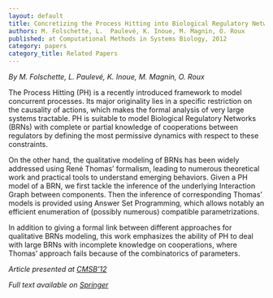```yaml
---
layout: default
title: Concretizing the Process Hitting into Biological Regulatory Networks
authors: M. Folschette, L.  Paulevé, K. Inoue, M. Magnin, O. Roux
published: at Computational Methods in Systems Biology, 2012
category: papers
category_title: Related Papers
---
```


*By  M. Folschette, L.  Paulevé, K. Inoue, M. Magnin, O. Roux*

The Process Hitting (PH) is a recently introduced framework to model concurrent processes. Its major
originality lies in a specific restriction on the causality of actions, which makes the formal
analysis of very large systems tractable. PH is suitable to model Biological Regulatory Networks
(BRNs) with complete or partial knowledge of cooperations between regulators by defining the most
permissive dynamics with respect to these constraints.

On the other hand, the qualitative modeling of BRNs has been widely addressed using René Thomas’
formalism, leading to numerous theoretical work and practical tools to understand emerging
behaviors.
Given a PH model of a BRN, we first tackle the inference of the underlying Interaction Graph between
components. Then the inference of corresponding Thomas’ models is provided using Answer Set
Programming, which allows notably an efficient enumeration of (possibly numerous) compatible
parametrizations.

In addition to giving a formal link between different approaches for qualitative BRNs modeling, this
work emphasizes the ability of PH to deal with large BRNs with incomplete knowledge on cooperations,
where Thomas’ approach fails because of the combinatorics of parameters.

*Article presented at [CMSB'12](http://sites.brunel.ac.uk/cmsb2012)*

*Full text available on [Springer](http://link.springer.com/chapter/10.1007%2F978-3-642-33636-2_11)*

